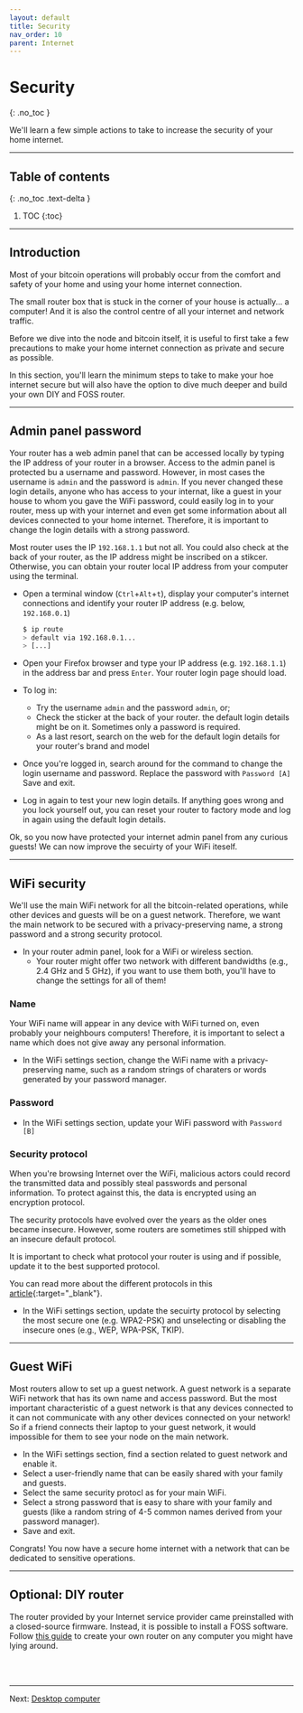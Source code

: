 ```yaml
---
layout: default
title: Security
nav_order: 10
parent: Internet
---
```

<!-- markdownlint-disable MD014 MD022 MD025 MD033 MD040 -->
# Security
{: .no_toc }

We'll learn a few simple actions to take to increase the security of your home internet.

---

## Table of contents
{: .no_toc .text-delta }

1. TOC
{:toc}

---

## Introduction

Most of your bitcoin operations will probably occur from the comfort and safety of your home and using your home internet connection.

The small router box that is stuck in the corner of your house is actually... a computer! And it is also the control centre of all your internet and network traffic. 

Before we dive into the node and bitcoin itself, it is useful to first take a few precautions to make your home internet connection as private and secure as possible.

In this section, you'll learn the minimum steps to take to make your hoe internet secure but will also have the option to dive much deeper and build your own DIY and FOSS router.

---

## Admin panel password

Your router has a web admin panel that can be accessed locally by typing the IP address of your router in a browser. Access to the admin panel is protected bu a username and password. However, in most cases the username is `admin` and the password is `admin`. If you never changed these login details, anyone who has access to your internat, like a guest in your house to whom you gave the WiFi password, could easily log in to your router, mess up with your internet and even get some information about all devices connected to your home internet. Therefore, it is important to change the login details with a strong password.

Most router uses the IP `192.168.1.1` but not all. You could also check at the back of your router, as the IP address might be inscribed on a stikcer. Otherwise, you can obtain your router local IP address from your computer using the terminal.

* Open a terminal window (`Ctrl`+`Alt`+`t`), display your computer's internet connections  and identify your router IP address (e.g. below, `192.168.0.1`)

  ```sh
  $ ip route
  > default via 192.168.0.1...
  > [...]
  ```

* Open your Firefox browser and type your IP address (e.g. `192.168.1.1`) in the address bar and press `Enter`. Your router login page should load.

* To log in:
  * Try the username `admin` and the password `admin`, or;
  * Check the sticker at the back of your router. the default login details might be on it. Sometimes only a password is required.
  * As a last resort, search on the web for the default login details for your router's brand and model

* Once you're logged in, search around for the command to change the login username and password. Replace the password with `Password [A]` Save and exit.

* Log in again to test your new login details. If anything goes wrong and you lock yourself out, you can reset your router to factory mode and log in again using the default login details.

Ok, so you now have protected your internet admin panel from any curious guests! We can now improve the secuirty of your WiFi iteself.

---

## WiFi security

We'll use the main WiFi network for all the bitcoin-related operations, while other devices and guests will be on a guest network. Therefore, we want the main network to be secured with a privacy-preserving name, a strong password and a strong security protocol.

* In your router admin panel, look for a WiFi or wireless section.
  * Your router might offer two network with different bandwidths (e.g., 2.4 GHz and 5 GHz), if you want to use them both, you'll have to change the settings for all of them!

### Name

Your WiFi name will appear in any device with WiFi turned on, even probably your neighbours computers! Therefore, it is important to select a name which does not give away any personal information.

* In the WiFi settings section, change the WiFi name with a privacy-preserving name, such as a random strings of charaters or words generated by your password manager.

### Password

* In the WiFi settings section, update your WiFi password with `Password [B]`

### Security protocol

When you're browsing Internet over the WiFi, malicious actors could record the transmitted data and possibly steal passwords and personal information. To protect against this, the data is encrypted using an encryption protocol. 

The security protocols have evolved over the years as the older ones became insecure. However, some routers are sometimes still shipped with an insecure default protocol.

It is important to check what protocol your router is using and if possible, update it to the best supported protocol.

You can read more about the different protocols in this [article](https://blog.pulsarsecurity.com/wifi-security-standards-and-protocols){:target="_blank"}.

* In the WiFi settings section, update the secuirty protocol by selecting the most secure one (e.g. WPA2-PSK) and unselecting or disabling the insecure ones (e.g., WEP, WPA-PSK, TKIP).

---

## Guest WiFi

Most routers allow to set up a guest network. A guest network is a separate WiFi network that has its own name and access password. But the most important characteristic of a guest network is that any devices connected to it can not communicate with any other devices connected on your network! So if a friend connects their laptop to your guest network, it would impossible for them to see your node on the main network.

* In the WiFi settings section, find a section related to guest network and enable it.
* Select a user-friendly name that can be easily shared with your family and guests.
* Select the same security protocl as for your main WiFi.
* Select a strong password that is easy to share with your family and guests (like a random string of 4-5 common names derived from your password manager).
* Save and exit.

Congrats! You now have a secure home internet with a network that can be dedicated to sensitive operations.

---

## Optional: DIY router

The router provided by your Internet service provider came preinstalled with a closed-source firmware. Instead, it is possible to install a FOSS software. Follow [this guide](https://bitcoinmagazine.com/guides/how-to-mine-bitcoin-privately-at-home#step-one-how-to-install-the-new-network-card) to create your own router on any computer you might have lying around.

<br /><br />

---

Next: [Desktop computer](desktop-computer.md)
